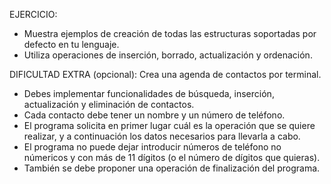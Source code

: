 EJERCICIO:
- Muestra ejemplos de creación de todas las estructuras soportadas por defecto
en tu lenguaje.
- Utiliza operaciones de inserción, borrado, actualización y ordenación.

DIFICULTAD EXTRA (opcional):
Crea una agenda de contactos por terminal.
- Debes implementar funcionalidades de búsqueda, inserción, actualización
y eliminación de contactos.
- Cada contacto debe tener un nombre y un número de teléfono.
- El programa solicita en primer lugar cuál es la operación que se quiere realizar,
y a continuación los datos necesarios para llevarla a cabo.
- El programa no puede dejar introducir números de teléfono no númericos y con más
de 11 dígitos (o el número de dígitos que quieras).
- También se debe proponer una operación de finalización del programa.
